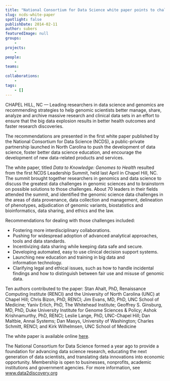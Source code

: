 ```yaml
---
title: "National Consortium for Data Science white paper points to challenges and solutions for genomics in the age of big data"
slug: ncds-white-paper
spotlight: false
publishDate: 2014-02-11
author: subers
featuredImage: null
groups:
    - 
projects:
    - 
people:
    - 
teams: 
    - 
collaborations:
    - 
tags:
    - []
---
```

CHAPEL HILL, NC — Leading researchers in data science and genomics are recommending strategies to help genomic scientists better manage, share, analyze and archive massive research and clinical data sets in an effort to ensure that the big data explosion results in better health outcomes and faster research discoveries.  <!--more-->

The recommendations are presented in the first white paper published by the National Consortium for Data Science (NCDS), a public-private partnership launched in North Carolina to push the development of data science, foster better data science education, and encourage the development of new data-related products and services.

The white paper, titled <em>Data to Knowledge: Genomes to Health</em> resulted from the first NCDS Leadership Summit, held last April in Chapel Hill, NC. The summit brought together researchers in genomics and data science to discuss the greatest data challenges in genomic sciences and to brainstorm on possible solutions to those challenges. About 70 leaders in their fields attended the summit, and identified the genomic science data challenges in the areas of data provenance, data collection and management, delineation of phenotypes, adjudication of genomic variants, biostatistics and bioinformatics, data sharing, and ethics and the law.

Recommendations for dealing with those challenges included:
<ul>
	<li>Fostering more interdisciplinary collaborations.</li>
	<li>Pushing for widespread adoption of advanced analytical approaches, tools and data standards.</li>
	<li>Incentivizing data sharing while keeping data safe and secure.</li>
	<li>Developing automated, easy to use clinical decision support systems.</li>
	<li>Launching new education and training in big data and information technology.</li>
	<li>Clarifying legal and ethical issues, such as how to handle incidental findings and how to distinguish between fair use and misuse of genomic data.</li>
</ul>
Ten authors contributed to the paper: Stan Ahalt, PhD, Renaissance Computing Institute (RENCI) and the University of North Carolina (UNC) at Chapel Hill; Chris Bizon, PhD, RENCI; Jim Evans, MD, PhD, UNC School of Medicine; Yaniv Erlich, PhD, The Whitehead Institute; Geoffrey S. Ginsburg, MD, PhD, Duke University Institute for Genome Sciences &amp; Policy; Ashok Krishnamurthy, PhD, RENCI; Leslie Lange, PhD, UNC-Chapel Hill; Dan Maltbie, Annai Systems; Dan Masys, University of Washington; Charles Schmitt, RENCI; and Kirk Wilhelmsen, UNC School of Medicine

The white paper is available online <a href="//datascienceconsortium.org/wp-content/uploads/2016/02/NCDS-white-paper-FORPUBLICATION.pdf">here</a>.

The National Consortium for Data Science formed a year ago to provide a foundation for advancing data science research, educating the next generation of data scientists, and translating data innovations into economic opportunity.
Membership is open to businesses, nonprofits, academic institutions and government agencies. For more information, see www.data2discovery.org
